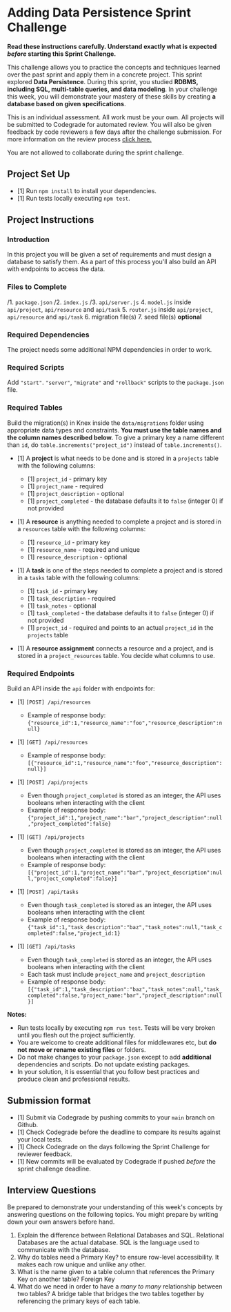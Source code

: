 # Adding Data Persistence Sprint Challenge

**Read these instructions carefully. Understand exactly what is expected _before_ starting this Sprint Challenge.**

This challenge allows you to practice the concepts and techniques learned over the past sprint and apply them in a concrete project. This sprint explored **Data Persistence**. During this sprint, you studied **RDBMS, including SQL, multi-table queries, and data modeling**. In your challenge this week, you will demonstrate your mastery of these skills by creating **a database based on given specifications**.

This is an individual assessment. All work must be your own. All projects will be submitted to Codegrade for automated review. You will also be given feedback by code reviewers a few days after the challenge submission. For more information on the review process [click here.](https://www.notion.so/lambdaschool/How-to-View-Feedback-in-CodeGrade-c5147cee220c4044a25de28bcb6bb54a)

You are not allowed to collaborate during the sprint challenge.

## Project Set Up

- [1] Run `npm install` to install your dependencies.
- [1] Run tests locally executing `npm test`.

## Project Instructions

### Introduction

In this project you will be given a set of requirements and must design a database to satisfy them. As a part of this process you'll also build an API with endpoints to access the data.

### Files to Complete

/1. `package.json`
/2. `index.js`
/3. `api/server.js` 4. `model.js` inside `api/project`, `api/resource` and `api/task` 5. `router.js` inside `api/project`, `api/resource` and `api/task` 6. migration file(s) 7. seed file(s) **optional**

### Required Dependencies

The project needs some additional NPM dependencies in order to work.

### Required Scripts

Add `"start"`. `"server"`, `"migrate"` and `"rollback"` scripts to the `package.json` file.

### Required Tables

Build the migration(s) in Knex inside the `data/migrations` folder using appropriate data types and constraints. **You must use the table names and the column names described below.** To give a primary key a name different than `id`, do `table.increments("project_id")` instead of `table.increments()`.

- [1] A **project** is what needs to be done and is stored in a `projects` table with the following columns:

  - [1] `project_id` - primary key
  - [1] `project_name` - required
  - [1] `project_description` - optional
  - [1] `project_completed` - the database defaults it to `false` (integer 0) if not provided

- [1] A **resource** is anything needed to complete a project and is stored in a `resources` table with the following columns:

  - [1] `resource_id` - primary key
  - [1] `resource_name` - required and unique
  - [1] `resource_description` - optional

- [1] A **task** is one of the steps needed to complete a project and is stored in a `tasks` table with the following columns:

  - [1] `task_id` - primary key
  - [1] `task_description` - required
  - [1] `task_notes` - optional
  - [1] `task_completed` - the database defaults it to `false` (integer 0) if not provided
  - [1] `project_id` - required and points to an actual `project_id` in the `projects` table

- [1] A **resource assignment** connects a resource and a project, and is stored in a `project_resources` table. You decide what columns to use.

### Required Endpoints

Build an API inside the `api` folder with endpoints for:

- [1] `[POST] /api/resources`

  - Example of response body: `{"resource_id":1,"resource_name":"foo","resource_description":null}`

- [1] `[GET] /api/resources`

  - Example of response body: `[{"resource_id":1,"resource_name":"foo","resource_description":null}]`

- [1] `[POST] /api/projects`

  - Even though `project_completed` is stored as an integer, the API uses booleans when interacting with the client
  - Example of response body: `{"project_id":1,"project_name":"bar","project_description":null,"project_completed":false}`

- [1] `[GET] /api/projects`

  - Even though `project_completed` is stored as an integer, the API uses booleans when interacting with the client
  - Example of response body: `[{"project_id":1,"project_name":"bar","project_description":null,"project_completed":false}]`

- [1] `[POST] /api/tasks`

  - Even though `task_completed` is stored as an integer, the API uses booleans when interacting with the client
  - Example of response body: `{"task_id":1,"task_description":"baz","task_notes":null,"task_completed":false,"project_id:1}`

- [1] `[GET] /api/tasks`
  - Even though `task_completed` is stored as an integer, the API uses booleans when interacting with the client
  - Each task must include `project_name` and `project_description`
  - Example of response body: `[{"task_id":1,"task_description":"baz","task_notes":null,"task_completed":false,"project_name:"bar","project_description":null}]`

**Notes:**

- Run tests locally by executing `npm run test`. Tests will be very broken until you flesh out the project sufficiently.
- You are welcome to create additional files for middlewares etc, but **do not move or rename existing files** or folders.
- Do not make changes to your `package.json` except to add **additional** dependencies and scripts. Do not update existing packages.
- In your solution, it is essential that you follow best practices and produce clean and professional results.

## Submission format

- [1] Submit via Codegrade by pushing commits to your `main` branch on Github.
- [1] Check Codegrade before the deadline to compare its results against your local tests.
- [1] Check Codegrade on the days following the Sprint Challenge for reviewer feedback.
- [1] New commits will be evaluated by Codegrade if pushed _before_ the sprint challenge deadline.

## Interview Questions

Be prepared to demonstrate your understanding of this week's concepts by answering questions on the following topics. You might prepare by writing down your own answers before hand.

1. Explain the difference between Relational Databases and SQL.
   Relational Databases are the actual database. SQL is the language used to communicate with the database.
2. Why do tables need a Primary Key?
   to ensure row-level accessibility. It makes each row unique and unlike any other.
3. What is the name given to a table column that references the Primary Key on another table?
   Foreign Key
4. What do we need in order to have a _many to many_ relationship between two tables?
   A bridge table that bridges the two tables together by referencing the primary keys of each table.
